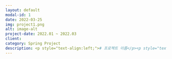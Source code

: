 ```yaml
---
layout: default
modal-id: 1
date: 2022-03-25
img: project1.png
alt: image-alt
project-date: 2022.01 ~ 2022.03
client: 
category: Spring Project
description: <p style="text-align:left;"># 프로젝트 이름</p><p style="text-align:left;">커튼 판매 쇼핑몰</br><p style="text-align:left;"># 프로젝트 요약</p><p style="text-align:left;">커튼 판매 업체를 위한 쇼핑몰 프로젝트 입니다.</br>상품 판매를 위한 로그인/가입/상품등록/주문/장바구니/검색 등의 기능을 구현 하였습니다. 또한 AWS에 배포하여 서비스를 베타 버젼을 완성하였고, DB는 비용을 고려해 MySQL로 구성하였습니다.</br>첫 스프링 프로젝트이다 보니, 스터디/개발에 3개월이 소요 되었습니다. 이 프로젝트를 통해 스프링의 기본 세팅/개발/구성/배포를 경험할 수 있었습니다. 웹 개발자로 한발 내딛을 수 있었으며, 다음 프로젝트는 react나 vue로 진행 예정 입니다.</br><p style="text-align:left;"># 주요 기능</p><p style="text-align:left;">&nbsp;&nbsp;-&nbsp;회원가입/로그인(인터셉터 적용)</br>&nbsp;&nbsp;-&nbsp;판매업체 등록/수정/삭제</br>&nbsp;&nbsp;-&nbsp;상품 등록/수정/삭제</br>&nbsp;&nbsp;-&nbsp;상품 이미지 정보 등록</br>&nbsp;&nbsp;-&nbsp;검색</br>&nbsp;&nbsp;-&nbsp;장바구니</br>&nbsp;&nbsp;-&nbsp;주문 현황/취소</br>&nbsp;&nbsp;-&nbsp;댓글 등록/수정/삭제</br>&nbsp;&nbsp;-&nbsp;AWS 배포</p><p style="text-align:left;"># 기술 스택</p><p style="text-align:left;">JavaScript&nbsp/&nbspHTML&nbsp/&nbspCSS&nbsp/&nbspAWS EC2, RDS</br>
---
```

